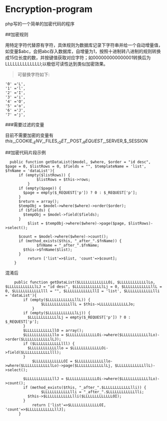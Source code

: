 # Encryption-program
php写的一个简单的加密代码的程序


##加密规则

  用特定字符代替原有字符，具体规则为数据库记录下字符串并给一个自动增量值，如变量$abc，会把abc存入数据库，自增量为1，按照十进制转八进制的规则转换成15位长度的数，并按键值获取对应字符；如000000000000001转换后为LLLLLLLLLLLLLLl;以极低可读性达到类似加密效果。

>可替换字符如下:
    	
    '0' ='L',
    '1' ='l',
    '2' ='I',
    '3' ='i',
    '4' ='O',
    '5' ='o',
    '6' ='J',
    '7' ='j',




###需要过滤的变量

目前不需要加密的变量有$this,$_COOKIE,$_ENV,$_FILES,$_GET,$_POST,$_REQUEST,$_SERVER,$_SESSION


##加密代码片段示例

      public function getDataList($model, $where, $order = "id desc", $page = 0, $listRows = 0, $fields = "", $templateName = 'list', $fnName = 'dataList'){
          if (empty($listRows)) {
                  $listRows = $this->rows;
              }
          if (empty($page)) {
            $page = empty($_REQUEST['p']) ? 0 : $_REQUEST['p'];
          }
          $return = array();
          $tempObj = $model->where($where)->order($order);
          if ($fields) {
            $tempObj = $model->field($fields);
          }
              $list = $tempObj->where($where)->page($page, $listRows)->select();

          $count = $model->where($where)->count();
          if (method_exists($this, "_after_".$fnName)) {
                  $fnName = "_after_".$fnName;
            $this->$fnName($list);
          }
              return ['list'=>$list, 'count'=>$count];
        }

混淆后

        public function getDataList($LLLLLLLLLLLLLOi, $LLLLLLLLLLLLlLo, $LLLLLLLLLLLLlLJ = "id desc", $LLLLLLLLLLLLlLj = 0, $LLLLLLLLLLLLllL = 0, $LLLLLLLLLLLLlll = "", $LLLLLLLLLLLLllI = 'list', $LLLLLLLLLLLLlli = 'dataList'){
            if (empty($LLLLLLLLLLLLllL)) {
                    $LLLLLLLLLLLLllL = $this->LLLLLLLLLLLLLJo;
                }
            if (empty($LLLLLLLLLLLLlLj)) {
              $LLLLLLLLLLLLlLj = empty($_REQUEST['p']) ? 0 : $_REQUEST['p'];
            }
            $LLLLLLLLLLLLllO = array();
            $LLLLLLLLLLLLllo = $LLLLLLLLLLLLLOi->where($LLLLLLLLLLLLlLo)->order($LLLLLLLLLLLLlLJ);
            if ($LLLLLLLLLLLLlll) {
              $LLLLLLLLLLLLllo = $LLLLLLLLLLLLLOi->field($LLLLLLLLLLLLlll);
            }
                $LLLLLLLLLLLLLOI = $LLLLLLLLLLLLllo->where($LLLLLLLLLLLLlLo)->page($LLLLLLLLLLLLlLj, $LLLLLLLLLLLLllL)->select();

            $LLLLLLLLLLLLllJ = $LLLLLLLLLLLLLOi->where($LLLLLLLLLLLLlLo)->count();
            if (method_exists($this, "_after_".$LLLLLLLLLLLLlli)) {
                    $LLLLLLLLLLLLlli = "_after_".$LLLLLLLLLLLLlli;
              $this->$LLLLLLLLLLLLlli($LLLLLLLLLLLLLOI);
            }
                return ['list'=>$LLLLLLLLLLLLLOI, 'count'=>$LLLLLLLLLLLLllJ];
          }
